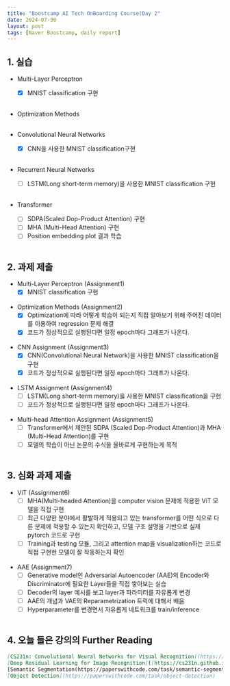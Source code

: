 ```yaml
---
title: "Boostcamp AI Tech OnBoarding Course(Day 2"
date: 2024-07-30
layout: post
tags: [Naver Boostcamp, daily report]
---
```


## 1. 실습

* Multi-Layer Perceptron
	- [x] MNIST classification 구현
<br><br>

* Optimization Methods
<br><br>

* Convolutional Neural Networks
	- [x] CNN을 사용한 MNIST classification구현
<br><br>

* Recurrent Neural Networks
	- [ ] LSTM(Long short-term memory)을 사용한 MNIST classification 구현
<br><br>

* Transformer
	- [ ] SDPA(Scaled Dop-Product Attention) 구현
	- [ ] MHA (Multi-Head Attention) 구현
  - [ ] Position embedding plot 결과 학습
<br><br>

## 2. 과제 제출

* Multi-Layer Perceptron (Assignment1)
	- [x] MNIST classification 구현
<br><br>

* Optimization Methods (Assignment2)
	- [x] Optimization에 따라 어떻게 학습이 되는지 직접 알아보기 위해 주어진 데이터를 이용하여 regression 문제 해결
 	- [x] 코드가 정상적으로 실행된다면 일정 epoch마다 그래프가 나온다.
<br><br>

* CNN Assignment (Assignment3)
	- [x] CNN(Convolutional Neural Network)을 사용한 MNIST classification을 구현
 	- [x] 코드가 정상적으로 실행된다면 일정 epoch마다 그래프가 나온다.
<br><br>

* LSTM Assignment (Assignment4)
	- [ ] LSTM(Long short-term memory)을 사용한 MNIST classification을 구현
 	- [ ] 코드가 정상적으로 실행된다면 일정 epoch마다 그래프가 나온다.
<br><br>

* Multi-head Attention Assignment (Assignment5)
	- [ ] Transformer에서 제안된 SDPA (Scaled Dop-Product Attention)과 MHA (Multi-Head Attention)를 구현
 	- [ ] 모델의 학습이 아닌 논문의 수식을 올바르게 구현하는게 목적
<br><br>
	
## 3. 심화 과제 제출

* ViT (Assignment6)
	- [ ] MHA(Multi-headed Attention)을 computer vision 문제에 적용한 ViT 모델을 직접 구현
 	- [ ] 최근 다양한 분야에서 활발하게 적용되고 있는 transformer를 어떤 식으로 다른 문제에 적용할 수 있는지 확인하고, 모델 구조 설명을 기반으로 실제 pytorch 코드로 구현
	- [ ] Training과 testing 모듈, 그리고 attention map을 visualization하는 코드로 직접 구현한 모델이 잘 작동하는지 확인
<br><br>

* AAE (Assignment7)
	- [ ] Generative model인 Adversarial Autoencoder (AAE)의 Encoder와 Discriminator에 필요한 Layer들을 직접 쌓아보는 실습
 	- [ ] Decoder의 layer 예시를 보고 layer과 파라미터를 자유롭게 변경
	- [ ] AAE의 개념과 VAE의 Reparametrization 트릭에 대해서 배움
 	- [ ] Hyperparameter를 변경면서 자유롭게 네트워크를 train/inference 
<br><br>

## 4. 오늘 들은 강의의 Further Reading

```markdown
[CS231n: Convolutional Neural Networks for Visual Recognition](https://cs231n.github.io/)
[Deep Residual Learning for Image Recognition]([https://cs231n.github.io/](https://arxiv.org/abs/1512.03385)
[Semantic Segmentation(https://paperswithcode.com/task/semantic-segmentation)
[Object Detection](https://paperswithcode.com/task/object-detection)
```
<br><br>



